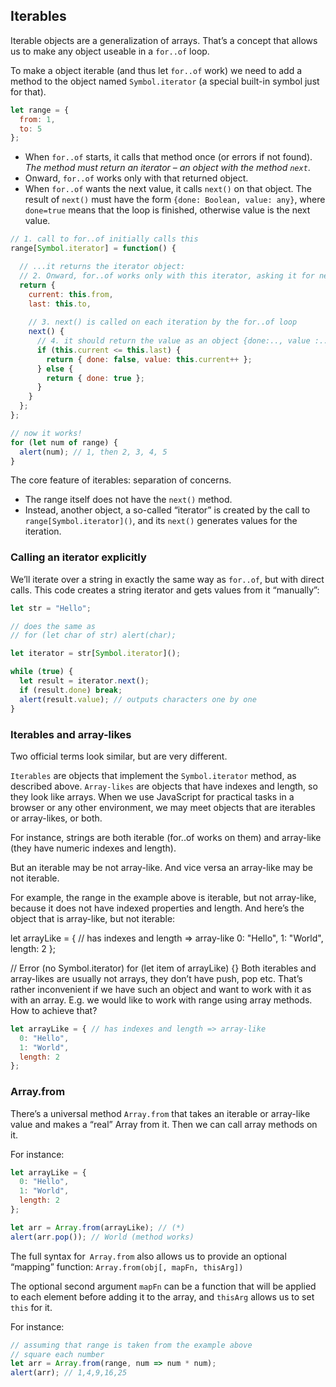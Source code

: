 ## Iterables
Iterable objects are a generalization of arrays. That’s a concept that allows us to make any object useable in a ``for..of`` loop.

To make a object iterable (and thus let ``for..of`` work) we need to add a method to the object named ``Symbol.iterator`` (a special built-in symbol just for that).
```js
let range = {
  from: 1,
  to: 5
};
```

- When ``for..of`` starts, it calls that method once (or errors if not found). _The method must return an iterator – an object with the method ``next``_.
- Onward, ``for..of`` works only with that returned object.
- When ``for..of`` wants the next value, it calls ``next()`` on that object.
The result of ``next()`` must have the form ``{done: Boolean, value: any}``, where ``done=true`` means that the loop is finished, otherwise value is the next value.
```js
// 1. call to for..of initially calls this
range[Symbol.iterator] = function() {

  // ...it returns the iterator object:
  // 2. Onward, for..of works only with this iterator, asking it for next values
  return {
    current: this.from,
    last: this.to,
    
    // 3. next() is called on each iteration by the for..of loop
    next() {
      // 4. it should return the value as an object {done:.., value :...}
      if (this.current <= this.last) {
        return { done: false, value: this.current++ };
      } else {
        return { done: true };
      }
    }
  };
};

// now it works!
for (let num of range) {
  alert(num); // 1, then 2, 3, 4, 5
}
```

The core feature of iterables: separation of concerns.

- The range itself does not have the ``next()`` method.
- Instead, another object, a so-called “iterator” is created by the call to ``range[Symbol.iterator]()``, and its ``next()`` generates values for the iteration.

### Calling an iterator explicitly
We’ll iterate over a string in exactly the same way as ``for..of``, but with direct calls. This code creates a string iterator and gets values from it “manually”:
```js
let str = "Hello";

// does the same as
// for (let char of str) alert(char);

let iterator = str[Symbol.iterator]();

while (true) {
  let result = iterator.next();
  if (result.done) break;
  alert(result.value); // outputs characters one by one
}
```

### Iterables and array-likes
Two official terms look similar, but are very different.

``Iterables`` are objects that implement the ``Symbol.iterator`` method, as described above.
``Array-likes`` are objects that have indexes and length, so they look like arrays.
When we use JavaScript for practical tasks in a browser or any other environment, we may meet objects that are iterables or array-likes, or both.

For instance, strings are both iterable (for..of works on them) and array-like (they have numeric indexes and length).

But an iterable may be not array-like. And vice versa an array-like may be not iterable.

For example, the range in the example above is iterable, but not array-like, because it does not have indexed properties and length.
And here’s the object that is array-like, but not iterable:

let arrayLike = { // has indexes and length => array-like
  0: "Hello",
  1: "World",
  length: 2
};

// Error (no Symbol.iterator)
for (let item of arrayLike) {}
Both iterables and array-likes are usually not arrays, they don’t have push, pop etc. That’s rather inconvenient if we have such an object and want to work with it as with an array. E.g. we would like to work with range using array methods. How to achieve that?
```js
let arrayLike = { // has indexes and length => array-like
  0: "Hello",
  1: "World",
  length: 2
};
```

### Array.from
There’s a universal method ``Array.from`` that takes an iterable or array-like value and makes a “real” Array from it. Then we can call array methods on it.

For instance:
```js
let arrayLike = {
  0: "Hello",
  1: "World",
  length: 2
};

let arr = Array.from(arrayLike); // (*)
alert(arr.pop()); // World (method works)
```

The full syntax for`` Array.from`` also allows us to provide an optional “mapping” function:
``Array.from(obj[, mapFn, thisArg])``

The optional second argument ``mapFn`` can be a function that will be applied to each element before adding it to the array, and ``thisArg`` allows us to set ``this`` for it.

For instance:
```js
// assuming that range is taken from the example above
// square each number
let arr = Array.from(range, num => num * num);
alert(arr); // 1,4,9,16,25
```